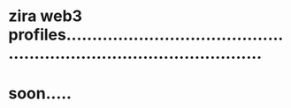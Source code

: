# zira web3 profiles...........................................................................................
# soon.....
